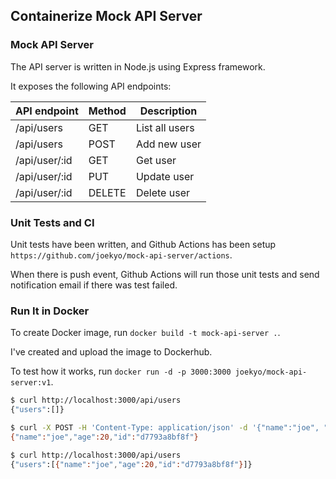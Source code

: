 ## Containerize Mock API Server

### Mock API Server

The API server is written in Node.js using Express framework.

It exposes the following API endpoints:

| API endpoint  | Method | Description    |
| ------------- | ------ | -------------- |
| /api/users    | GET    | List all users |
| /api/users    | POST   | Add new user   |
| /api/user/:id | GET    | Get user       |
| /api/user/:id | PUT    | Update user    |
| /api/user/:id | DELETE | Delete user    |

### Unit Tests and CI

Unit tests have been written, and Github Actions has been setup
`https://github.com/joekyo/mock-api-server/actions`.

When there is push event, Github Actions will run those unit
tests and send notification email if there was test failed.

### Run It in Docker

To create Docker image, run `docker build -t mock-api-server .`.

I've created and upload the image to Dockerhub.

To test how it works, run `docker run -d -p 3000:3000 joekyo/mock-api-server:v1`.

```sh
$ curl http://localhost:3000/api/users
{"users":[]}

$ curl -X POST -H 'Content-Type: application/json' -d '{"name":"joe", "age":20}' http://localhost:3000/api/users
{"name":"joe","age":20,"id":"d7793a8bf8f"}

$ curl http://localhost:3000/api/users
{"users":[{"name":"joe","age":20,"id":"d7793a8bf8f"}]}
```
